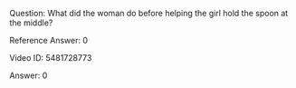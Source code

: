 Question: What did the woman do before helping the girl hold the spoon at the middle?

Reference Answer: 0

Video ID: 5481728773

Answer: 0

